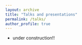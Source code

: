 ```yaml
---
layout: archive
title: "Talks and presentations"
permalink: /talks/
author_profile: true
---
```


* under construction!!

<!-- * Zhu, Z., Hu, H. and Gu, D., 2018, September. Robot Performing Peg-in-Hole Operations by Learning from Human Demonstration. In 2018 10th Computer Science
and Electronic Engineering Conference (CEEC) (pp. 30-35). IEEE.
  * This paper presents a novel approach for a robot to conduct assembly tasks, namely robot learning from human demonstrations. The learning of robotic assembly task is divided into two phases: teaching and reproduction. During the teaching phase, a wrist camera is used to scan the object on the workbench and extract its SIFT feature. The human demonstrator teaches the robot to grasp the object from the effective position and orientation. During the reproduction phase, the robot uses the learned knowledge to reproduce the grasping manipulation autonomously. The robustness of the robotic assembly system is evaluated through a series of grasping trials. The dual-arm Baxter robot is used to perform the Peg-in-Hole task by using the proposed approach. Experimental results show that the robot is able to accomplish assembly task by learning from human demonstration without traditional dedicated programming. -->




<!-- {% if site.talkmap_link == true %}

<p style="text-decoration:underline;"><a href="/talkmap.html">See a map of all the places I've given a talk!</a></p>

{% endif %}

{% for post in site.talks reversed %}
  {% include archive-single-talk.html %}
{% endfor %} -->

